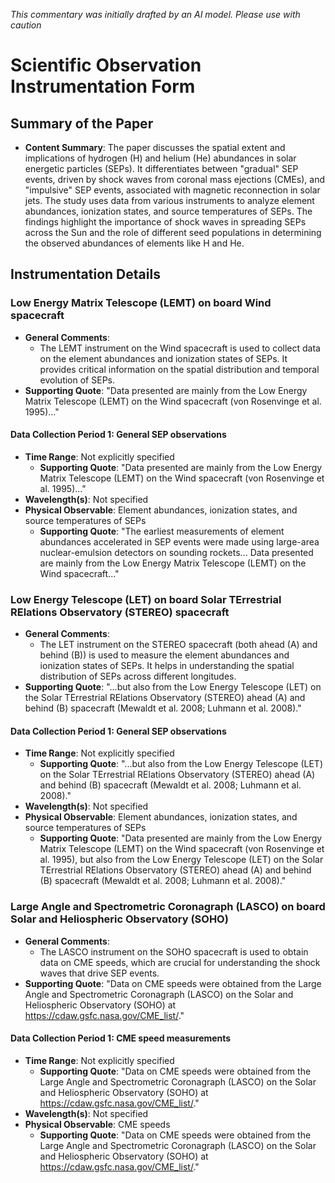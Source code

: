 _This commentary was initially drafted by an AI model. Please use with caution_

# Scientific Observation Instrumentation Form

## Summary of the Paper
- **Content Summary**: The paper discusses the spatial extent and implications of hydrogen (H) and helium (He) abundances in solar energetic particles (SEPs). It differentiates between "gradual" SEP events, driven by shock waves from coronal mass ejections (CMEs), and "impulsive" SEP events, associated with magnetic reconnection in solar jets. The study uses data from various instruments to analyze element abundances, ionization states, and source temperatures of SEPs. The findings highlight the importance of shock waves in spreading SEPs across the Sun and the role of different seed populations in determining the observed abundances of elements like H and He.

## Instrumentation Details

### Low Energy Matrix Telescope (LEMT) on board Wind spacecraft
- **General Comments**:
   - The LEMT instrument on the Wind spacecraft is used to collect data on the element abundances and ionization states of SEPs. It provides critical information on the spatial distribution and temporal evolution of SEPs.
- **Supporting Quote**: "Data presented are mainly from the Low Energy Matrix Telescope (LEMT) on the Wind spacecraft (von Rosenvinge et al. 1995)..."

#### Data Collection Period 1: General SEP observations
- **Time Range**: Not explicitly specified
   - **Supporting Quote**: "Data presented are mainly from the Low Energy Matrix Telescope (LEMT) on the Wind spacecraft (von Rosenvinge et al. 1995)..."
- **Wavelength(s)**: Not specified
- **Physical Observable**: Element abundances, ionization states, and source temperatures of SEPs
   - **Supporting Quote**: "The earliest measurements of element abundances accelerated in SEP events were made using large-area nuclear-emulsion detectors on sounding rockets... Data presented are mainly from the Low Energy Matrix Telescope (LEMT) on the Wind spacecraft..."

### Low Energy Telescope (LET) on board Solar TErrestrial RElations Observatory (STEREO) spacecraft
- **General Comments**:
   - The LET instrument on the STEREO spacecraft (both ahead (A) and behind (B)) is used to measure the element abundances and ionization states of SEPs. It helps in understanding the spatial distribution of SEPs across different longitudes.
- **Supporting Quote**: "...but also from the Low Energy Telescope (LET) on the Solar TErrestrial RElations Observatory (STEREO) ahead (A) and behind (B) spacecraft (Mewaldt et al. 2008; Luhmann et al. 2008)."

#### Data Collection Period 1: General SEP observations
- **Time Range**: Not explicitly specified
   - **Supporting Quote**: "...but also from the Low Energy Telescope (LET) on the Solar TErrestrial RElations Observatory (STEREO) ahead (A) and behind (B) spacecraft (Mewaldt et al. 2008; Luhmann et al. 2008)."
- **Wavelength(s)**: Not specified
- **Physical Observable**: Element abundances, ionization states, and source temperatures of SEPs
   - **Supporting Quote**: "Data presented are mainly from the Low Energy Matrix Telescope (LEMT) on the Wind spacecraft (von Rosenvinge et al. 1995), but also from the Low Energy Telescope (LET) on the Solar TErrestrial RElations Observatory (STEREO) ahead (A) and behind (B) spacecraft (Mewaldt et al. 2008; Luhmann et al. 2008)."

### Large Angle and Spectrometric Coronagraph (LASCO) on board Solar and Heliospheric Observatory (SOHO)
- **General Comments**:
   - The LASCO instrument on the SOHO spacecraft is used to obtain data on CME speeds, which are crucial for understanding the shock waves that drive SEP events.
- **Supporting Quote**: "Data on CME speeds were obtained from the Large Angle and Spectrometric Coronagraph (LASCO) on the Solar and Heliospheric Observatory (SOHO) at https://cdaw.gsfc.nasa.gov/CME_list/."

#### Data Collection Period 1: CME speed measurements
- **Time Range**: Not explicitly specified
   - **Supporting Quote**: "Data on CME speeds were obtained from the Large Angle and Spectrometric Coronagraph (LASCO) on the Solar and Heliospheric Observatory (SOHO) at https://cdaw.gsfc.nasa.gov/CME_list/."
- **Wavelength(s)**: Not specified
- **Physical Observable**: CME speeds
   - **Supporting Quote**: "Data on CME speeds were obtained from the Large Angle and Spectrometric Coronagraph (LASCO) on the Solar and Heliospheric Observatory (SOHO) at https://cdaw.gsfc.nasa.gov/CME_list/."
